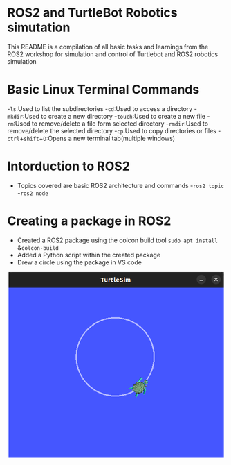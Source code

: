 # ROS2 and TurtleBot Robotics simutation
This README is a compilation of all basic tasks and learnings from the ROS2 workshop for simulation and control of Turtlebot and ROS2 robotics simulation 

# Basic Linux Terminal Commands
  -```ls```:Used to list the subdirectories
  -```cd```:Used to access a directory
  -```mkdir```:Used to create a new directory
  -```touch```:Used to create a new file
  -```rm```:Used to remove/delete a file form selected directory
  -```rmdir```:Used to remove/delete the selected directory
  -```cp```:Used to copy directories or files
  -```ctrl```+```shift```+```O```:Opens a new terminal tab(multiple windows)

# Intorduction to ROS2
  * Topics covered are basic ROS2 architecture and commands
    -```ros2 topic```
    -```ros2 node```

# Creating a package in ROS2
  * Created a ROS2 package using the colcon build tool ```sudo apt install``` &```colcon-build```
  * Added a Python script within the created package
  * Drew a circle using the package in VS code
<p align="center"> <img src="./img ROS/tsim png git.png">
    

  

